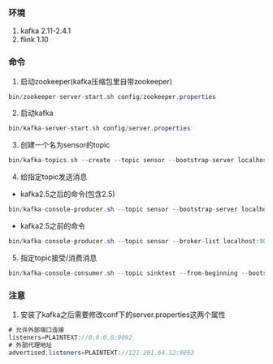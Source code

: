 ### 环境
1. kafka 2.11-2.4.1
2. flink 1.10
### 命令
1. 启动zookeeper(kafka压缩包里自带zookeeper)
```java
bin/zookeeper-server-start.sh config/zookeeper.properties
```
2. 启动kafka
```java
bin/kafka-server-start.sh config/server.properties
```
3. 创建一个名为sensor的topic
```java
bin/kafka-topics.sh --create --topic sensor --bootstrap-server localhost:9092
```
4. 给指定topic发送消息
- kafka2.5之后的命令(包含2.5)
```java
bin/kafka-console-producer.sh --topic sensor --bootstrap-server localhost:9092
```
- kafka2.5之前的命令
```java
bin/kafka-console-producer.sh --topic sensor --broker-list localhost:9092
```
5. 指定topic接受/消费消息
```java
bin/kafka-console-consumer.sh --topic sinktest --from-beginning --bootstrap-server localhost:9092 
```
### 注意
1. 安装了kafka之后需要修改conf下的server.properties这两个属性
```java
# 允许外部端口连接                                            
listeners=PLAINTEXT://0.0.0.0:9092  
# 外部代理地址                                                
advertised.listeners=PLAINTEXT://121.201.64.12:9092
```